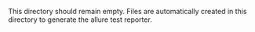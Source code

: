 This directory should remain empty. Files are automatically created in this directory to generate the allure test reporter.